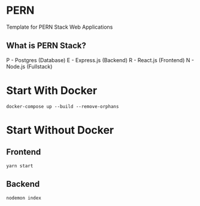# PERN
Template for PERN Stack Web Applications

## What is PERN Stack?
P - Postgres (Database)
E - Express.js (Backend)
R - React.js (Frontend)
N - Node.js (Fullstack)

# Start With Docker
`docker-compose up --build --remove-orphans`

# Start Without Docker

## Frontend
`yarn start`

## Backend
`nodemon index`
